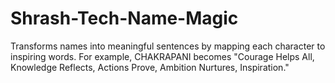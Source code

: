 # Shrash-Tech-Name-Magic
Transforms names into meaningful sentences by mapping each character to inspiring words. For example, CHAKRAPANI becomes "Courage Helps All, Knowledge Reflects, Actions Prove, Ambition Nurtures, Inspiration."
